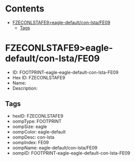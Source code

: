 



Contents
========

* [FZECONLSTAFE9>eagle-default/con-lsta/FE09](#fzeconlstafe9eagle-defaultcon-lstafe09)
	* [Tags](#tags)

# FZECONLSTAFE9>eagle-default/con-lsta/FE09

- ID: FOOTPRINT-eagle-eagle-default-con-lsta-FE09
- Hex ID: FZECONLSTAFE9
- Name: 
- Description: 

## Tags

- hexID: FZECONLSTAFE9
- oompType: FOOTPRINT
- oompSize: eagle
- oompColor: eagle-default
- oompDesc: con-lsta
- oompIndex: FE09
- oompName: eagle-default/con-lsta/FE09
- oompID: FOOTPRINT-eagle-eagle-default-con-lsta-FE09
